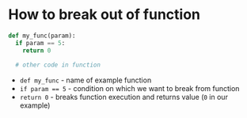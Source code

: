 # How to break out of function

```python
def my_func(param):
  if param == 5:
    return 0
    
  # other code in function
```

- `def my_func` - name of example function
- `if param == 5` - condition on which we want to break from function
- `return 0` - breaks function execution and returns value (`0` in our example)

